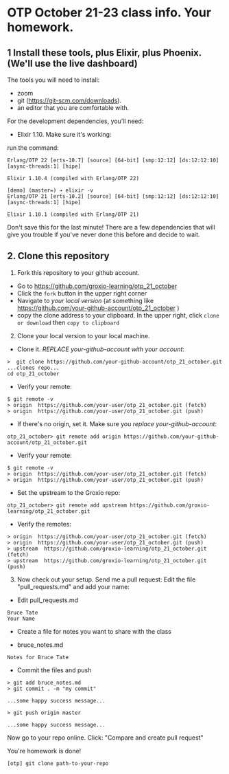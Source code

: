 # OTP October 21-23 class info. Your homework. 

## 1 Install these tools, plus Elixir, plus Phoenix. (We'll use the live dashboard)

The tools you will need to install: 

- zoom 
- git (https://git-scm.com/downloads). 
- an editor that you are comfortable with. 

For the development dependencies, you'll need: 

- Elixir 1.10. Make sure it's working: 

run the command: 

```
Erlang/OTP 22 [erts-10.7] [source] [64-bit] [smp:12:12] [ds:12:12:10] [async-threads:1] [hipe]

Elixir 1.10.4 (compiled with Erlang/OTP 22)
```

```
[demo] (master=) ➔ elixir -v
Erlang/OTP 21 [erts-10.2] [source] [64-bit] [smp:12:12] [ds:12:12:10] [async-threads:1] [hipe]

Elixir 1.10.1 (compiled with Erlang/OTP 21)
```

Don't save this for the last minute! There are a few dependencies that will give you trouble if you've never done this before and decide to wait. 


## 2. Clone this repository

1. Fork this repository to your github account. 

- Go to https://github.com/groxio-learning/otp_21_october 
- Click the `fork` button in the upper right corner
- Navigate to *your local version* (at something like https://github.com/your-github-account/otp_21_october )
- copy the clone address to your clipboard. In the upper right, click `clone or download` then `copy to clipboard`

2. Clone your local version to your local machine. 

- Clone it. *REPLACE your-github-account with your account*:  

```
>  git clone https://github.com/your-github-account/otp_21_october.git
...clones repo...
cd otp_21_october
```

- Verify your remote: 

```
$ git remote -v
> origin  https://github.com/your-user/otp_21_october.git (fetch)
> origin  https://github.com/your-user/otp_21_october.git (push)
```


- If there's no origin, set it. Make sure you *replace your-github-account*:

```
otp_21_october> git remote add origin https://github.com/your-github-account/otp_21_october.git
```

- Verify your remote: 

```
$ git remote -v
> origin  https://github.com/your-user/otp_21_october.git (fetch)
> origin  https://github.com/your-user/otp_21_october.git (push)
```

- Set the upstream to the Groxio repo:

```
otp_21_october> git remote add upstream https://github.com/groxio-learning/otp_21_october.git
```

- Verify the remotes: 

```
> origin  https://github.com/your-user/otp_21_october.git (fetch)
> origin  https://github.com/your-user/otp_21_october.git (push)
> upstream  https://github.com/groxio-learning/otp_21_october.git (fetch)
> upstream  https://github.com/groxio-learning/otp_21_october.git (push)
```

3. Now check out your setup. Send me a pull request: Edit the file "pull_requests.md" and add your name: 

- Edit pull_requests.md

```
Bruce Tate
Your Name
```

- Create a file for notes you want to share with the class

- bruce_notes.md

```
Notes for Bruce Tate
```

- Commit the files and push

```
> git add bruce_notes.md
> git commit . -m "my commit"

...some happy success message...

> git push origin master

...some happy success message...
```

Now go to your repo online. Click: "Compare and create pull request" 

You're homework is done!

```
[otp] git clone path-to-your-repo
